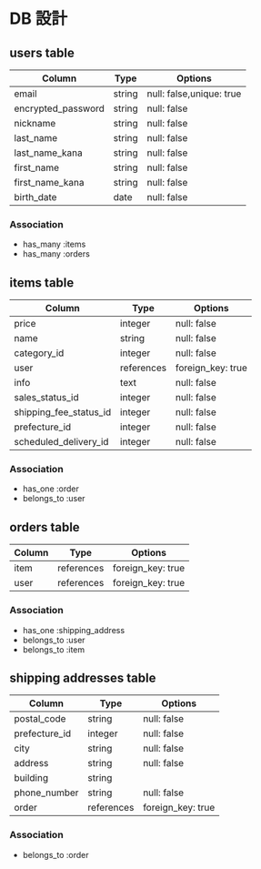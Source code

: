 # DB 設計

## users table

| Column             | Type                | Options                 |
|--------------------|---------------------|-------------------------|
| email              | string              | null: false,unique: true|
| encrypted_password | string              | null: false             |
| nickname           | string              | null: false             |
| last_name          | string              | null: false             |
| last_name_kana     | string              | null: false             |
| first_name         | string              | null: false             |
| first_name_kana    | string              | null: false             |
| birth_date         | date                | null: false             |

### Association

* has_many :items
* has_many :orders

## items table

| Column                              | Type       | Options           |
|-------------------------------------|------------|-------------------|
| price                               | integer    | null: false       |
| name                                | string     | null: false       |
| category_id                         | integer    | null: false       |
| user                                | references | foreign_key: true |
| info                                | text       | null: false       |
| sales_status_id                     | integer    | null: false       |
| shipping_fee_status_id              | integer    | null: false       |
| prefecture_id                       | integer    | null: false       |
| scheduled_delivery_id               | integer    | null: false       |

### Association

- has_one :order
- belongs_to :user

## orders table

| Column                   | Type       | Options           |
|--------------------------|------------|-------------------|
| item                     | references | foreign_key: true |
| user                     | references | foreign_key: true |

### Association

- has_one :shipping_address
- belongs_to :user
- belongs_to :item

## shipping addresses table

| Column                              | Type       | Options           |
|-------------------------------------|------------|-------------------|
| postal_code                         | string     | null: false       |
| prefecture_id                       | integer    | null: false       |
| city                                | string     | null: false       |
| address                             | string     | null: false       |
| building                            | string     |                   |
| phone_number                        | string     | null: false       |
| order                               | references | foreign_key: true |

### Association

- belongs_to :order